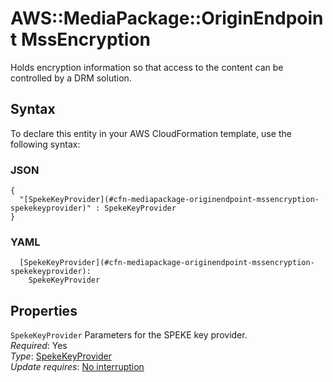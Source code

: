 # AWS::MediaPackage::OriginEndpoint MssEncryption<a name="aws-properties-mediapackage-originendpoint-mssencryption"></a>

Holds encryption information so that access to the content can be controlled by a DRM solution\.

## Syntax<a name="aws-properties-mediapackage-originendpoint-mssencryption-syntax"></a>

To declare this entity in your AWS CloudFormation template, use the following syntax:

### JSON<a name="aws-properties-mediapackage-originendpoint-mssencryption-syntax.json"></a>

```
{
  "[SpekeKeyProvider](#cfn-mediapackage-originendpoint-mssencryption-spekekeyprovider)" : SpekeKeyProvider
}
```

### YAML<a name="aws-properties-mediapackage-originendpoint-mssencryption-syntax.yaml"></a>

```
  [SpekeKeyProvider](#cfn-mediapackage-originendpoint-mssencryption-spekekeyprovider): 
    SpekeKeyProvider
```

## Properties<a name="aws-properties-mediapackage-originendpoint-mssencryption-properties"></a>

`SpekeKeyProvider`  <a name="cfn-mediapackage-originendpoint-mssencryption-spekekeyprovider"></a>
Parameters for the SPEKE key provider\.  
*Required*: Yes  
*Type*: [SpekeKeyProvider](aws-properties-mediapackage-originendpoint-spekekeyprovider.md)  
*Update requires*: [No interruption](https://docs.aws.amazon.com/AWSCloudFormation/latest/UserGuide/using-cfn-updating-stacks-update-behaviors.html#update-no-interrupt)